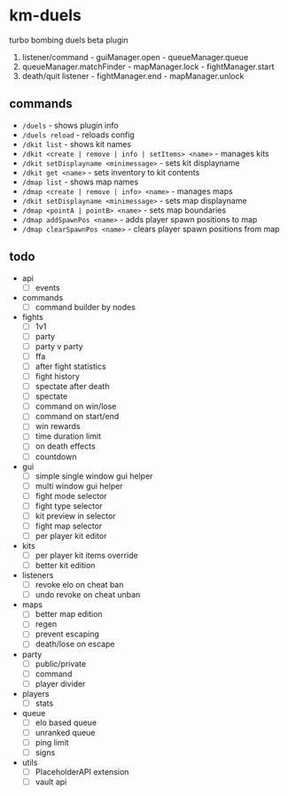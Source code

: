 # km-duels
turbo bombing duels beta plugin

1. listener/command - guiManager.open - queueManager.queue
2. queueManager.matchFinder - mapManager.lock - fightManager.start
3. death/quit listener - fightManager.end - mapManager.unlock

## commands
- `/duels` - shows plugin info
- `/duels reload` - reloads config
- `/dkit list` - shows kit names
- `/dkit <create | remove | info | setItems> <name>` - manages kits
- `/dkit setDisplayname <minimessage>` - sets kit displayname
- `/dkit get <name>` - sets inventory to kit contents
- `/dmap list` - shows map names
- `/dmap <create | remove | info> <name>` - manages maps
- `/dkit setDisplayname <minimessage>` - sets map displayname
- `/dmap <pointA | pointB> <name>` - sets map boundaries
- `/dmap addSpawnPos <name>` - adds player spawn positions to map
- `/dmap clearSpawnPos <name>` - clears player spawn positions from map


## todo
- api
    - [ ] events
- commands
    - [ ] command builder by nodes
- fights
    - [ ] 1v1
    - [ ] party
    - [ ] party v party
    - [ ] ffa
    - [ ] after fight statistics
    - [ ] fight history
    - [ ] spectate after death
    - [ ] spectate
    - [ ] command on win/lose
    - [ ] command on start/end
    - [ ] win rewards
    - [ ] time duration limit
    - [ ] on death effects
    - [ ] countdown
- gui
    - [ ] simple single window gui helper
    - [ ] multi window gui helper
    - [ ] fight mode selector
    - [ ] fight type selector
    - [ ] kit preview in selector
    - [ ] fight map selector
    - [ ] per player kit editor
- kits
    - [ ] per player kit items override
    - [ ] better kit edition
- listeners
    - [ ] revoke elo on cheat ban
    - [ ] undo revoke on cheat unban
- maps
    - [ ] better map edition
    - [ ] regen
    - [ ] prevent escaping
    - [ ] death/lose on escape
- party
    - [ ] public/private
    - [ ] command
    - [ ] player divider
- players
    - [ ] stats
- queue
    - [ ] elo based queue
    - [ ] unranked queue
    - [ ] ping limit
    - [ ] signs
- utils
    - [ ] PlaceholderAPI extension
    - [ ] vault api
